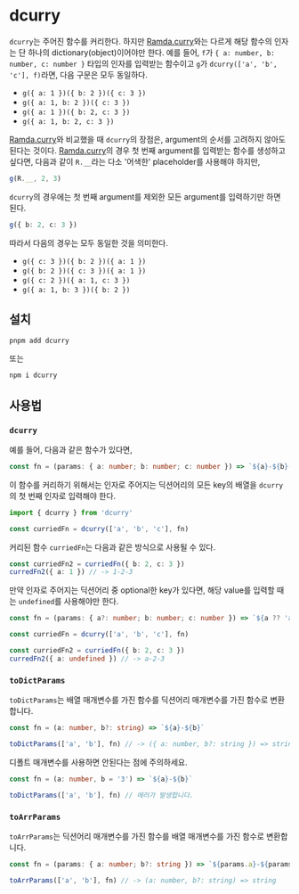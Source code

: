 # dcurry

`dcurry`는 주어진 함수를 커리한다. 하지만 [Ramda.curry](https://ramdajs.com/docs/#curry)와는 다르게 해당 함수의 인자는 단 하나의 dictionary(object)이어야만 한다. 예를 들어, `f`가 `{ a: number, b: number, c: number }` 타입의 인자를 입력받는 함수이고 `g`가 `dcurry(['a', 'b', 'c'], f)`라면, 다음 구문은 모두 동일하다.

- `g({ a: 1 })({ b: 2 })({ c: 3 })`
- `g({ a: 1, b: 2 })({ c: 3 })`
- `g({ a: 1 })({ b: 2, c: 3 })`
- `g({ a: 1, b: 2, c: 3 })`

[Ramda.curry](https://ramdajs.com/docs/#curry)와 비교했을 때 `dcurry`의 장점은, argument의 순서를 고려하지 않아도 된다는 것이다. [Ramda.curry](https://ramdajs.com/docs/#curry)의 경우 첫 번째 argument를 입력받는 함수를 생성하고 싶다면, 다음과 같이 `R.__`라는 다소 '어색한' placeholder를 사용해야 하지만,

```ts
g(R.__, 2, 3)
```

`dcurry`의 경우에는 첫 번째 argument를 제외한 모든 argument를 입력하기만 하면 된다.

```ts
g({ b: 2, c: 3 })
```

따라서 다음의 경우는 모두 동일한 것을 의미한다.

- `g({ c: 3 })({ b: 2 })({ a: 1 })`
- `g({ b: 2 })({ c: 3 })({ a: 1 })`
- `g({ c: 2 })({ a: 1, c: 3 })`
- `g({ a: 1, b: 3 })({ b: 2 })`

## 설치

```bash
pnpm add dcurry
```

또는

```bash
npm i dcurry
```

## 사용법

### `dcurry`

예를 들어, 다음과 같은 함수가 있다면,

```ts
const fn = (params: { a: number; b: number; c: number }) => `${a}-${b}-${c}`
```

이 함수를 커리하기 위해서는 인자로 주어지는 딕션어리의 모든 key의 배열을 `dcurry`의 첫 번째 인자로 입력해야 한다.

```ts
import { dcurry } from 'dcurry'

const curriedFn = dcurry(['a', 'b', 'c'], fn)
```

커리된 함수 `curriedFn`는 다음과 같은 방식으로 사용될 수 있다.

```ts
const curriedFn2 = curriedFn({ b: 2, c: 3 })
curredFn2({ a: 1 }) // -> 1-2-3
```

만약 인자로 주어지는 딕션어리 중 optional한 key가 있다면, 해당 value를 입력할 때는 `undefined`를 사용해야만 한다.

```ts
const fn = (params: { a?: number; b: number; c: number }) => `${a ?? 'a'}-${b}-${c}`

const curriedFn = dcurry(['a', 'b', 'c'], fn)

const curriedFn2 = curriedFn({ b: 2, c: 3 })
curredFn2({ a: undefined }) // -> a-2-3
```

### `toDictParams`

`toDictParams`는 배열 매개변수를 가진 함수를 딕션어리 매개변수를 가진 함수로 변환합니다.

```ts
const fn = (a: number, b?: string) => `${a}-${b}`

toDictParams(['a', 'b'], fn) // -> ({ a: number, b?: string }) => string
```

디폴트 매개변수를 사용하면 안된다는 점에 주의하세요.

```ts
const fn = (a: number, b = '3') => `${a}-${b}`

toDictParams(['a', 'b'], fn) // 에러가 발생합니다.
```

### `toArrParams`

`toArrParams`는 딕션어리 매개변수를 가진 함수를 배열 매개변수를 가진 함수로 변환합니다.

```ts
const fn = (params: { a: number; b?: string }) => `${params.a}-${params.b}`

toArrParams(['a', 'b'], fn) // -> (a: number, b?: string) => string
```
